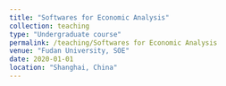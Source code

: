 ```yaml
---
title: "Softwares for Economic Analysis"
collection: teaching
type: "Undergraduate course"
permalink: /teaching/Softwares for Economic Analysis
venue: "Fudan University, SOE"
date: 2020-01-01
location: "Shanghai, China"
---
```

